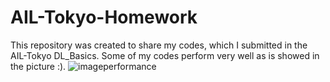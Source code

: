 # AIL-Tokyo-Homework
This repository was created to share my codes,
which I submitted in the AIL-Tokyo DL_Basics.
Some of my codes perform very well as is showed in the picture :).
![imageperformance](https://cloud.githubusercontent.com/assets/22509566/24920336/cb4dd470-1f21-11e7-9f91-a6542cc30ec2.png)
